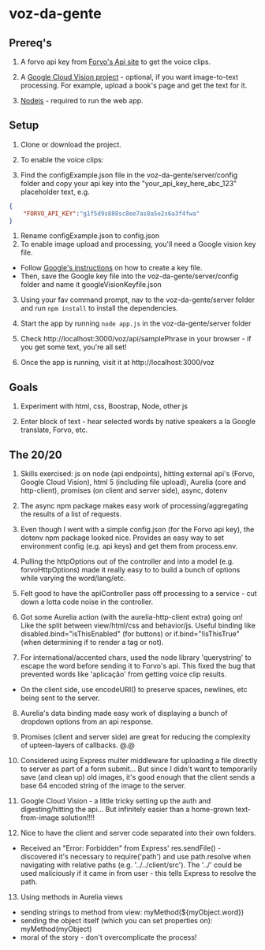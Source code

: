 ﻿# voz-da-gente

## Prereq's

1. A forvo api key from [Forvo's Api site](http://api.forvo.com/) to get the voice clips. 

2. A [Google Cloud Vision project](https://cloud.google.com/vision/docs/quickstart#set_up_your_project) - optional, if you want image-to-text processing. For example, upload a book's page and get the text for it.

3. [Nodejs](https://nodejs.org/en/) - required to run the web app.

## Setup
1. Clone or download the project.

2. To enable the voice clips:
  1. Find the configExample.json file in the voz-da-gente/server/config folder and copy your api key into the "your_api_key_here_abc_123" placeholder text, e.g. 
```json
{
    "FORVO_API_KEY":"g1f5d9s888sc8ee7as8a5e2s6a3f4fwa"
}
``` 
  1. Rename configExample.json to config.json 
3. To enable image upload and processing, you'll need a Google vision key file.
  * Follow [Google's instructions](https://cloud.google.com/vision/docs/common/auth#set_up_a_service_account) on how to create a key file. 
  * Then, save the Google key file into the voz-da-gente/server/config folder and name it googleVisionKeyfile.json

3. Using your fav command prompt, nav to the voz-da-gente/server folder and run `npm install` to install the dependencies.

4. Start the app by running `node app.js` in the voz-da-gente/server folder

5. Check http://localhost:3000/voz/api/samplePhrase in your browser - if you get some text, you're all set!

6. Once the app is running, visit it at http://localhost:3000/voz 

## Goals

1. Experiment with html, css, Boostrap, Node, other js

2. Enter block of text - hear selected words by native speakers a la Google translate, Forvo, etc.

## The 20/20
1. Skills exercised: js on node (api endpoints), hitting external api's (Forvo, Google Cloud Vision), html 5 (including file upload), Aurelia (core and http-client), promises (on client and server side), async, dotenv

2. The async npm package makes easy work of processing/aggregating the results of a list of requests.

3. Even though I went with a simple config.json (for the Forvo api key), the dotenv npm package looked nice. Provides an easy way to set environment config (e.g. api keys) and get them from process.env.

4. Pulling the httpOptions out of the controller and into a model (e.g. forvoHttpOptions) made it really easy to to build a bunch of options while varying the word/lang/etc.

5. Felt good to have the apiController pass off processing to a service - cut down a lotta code noise in the controller.

6. Got some Aurelia action (with the aurelia-http-client extra) going on! Like the split between view/html/css and behavior/js. Useful binding like disabled.bind="isThisEnabled" (for buttons) or if.bind="!isThisTrue" (when determining if to render a tag or not).

7. For international/accented chars, used the node library 'querystring' to escape the word before sending it to Forvo's api. This fixed the bug that prevented words like 'aplicação' from getting voice clip results. 
  * On the client side, use encodeURI() to preserve spaces, newlines, etc being sent to the server.

8. Aurelia's data binding made easy work of displaying a bunch of dropdown options from an api response.

9. Promises (client and server side) are great for reducing the complexity of upteen-layers of callbacks. @.@

10. Considered using Express multer middleware for uploading a file directly to server as part of a form submit... But since I didn't want to temporarily save (and clean up) old images, it's good enough that the client sends a base 64 encoded string of the image to the server.

11. Google Cloud Vision - a little tricky setting up the auth and digesting/hitting the api... But infinitely easier than a home-grown text-from-image solution!!!! 

12. Nice to have the client and server code separated into their own folders. 
  * Received an "Error: Forbidden" from Express' res.sendFile() - discovered it's necessary to require('path') and use path.resolve when navigating with relative paths (e.g. '../../client/src'). The '../' could be used maliciously if it came in from user - this tells Express to resolve the path.

13. Using methods in Aurelia views
  * sending strings to method from view: myMethod(${myObject.word})
  * sending the object itself (which you can set properties on): myMethod(myObject)
  * moral of the story - don't overcomplicate the process!
